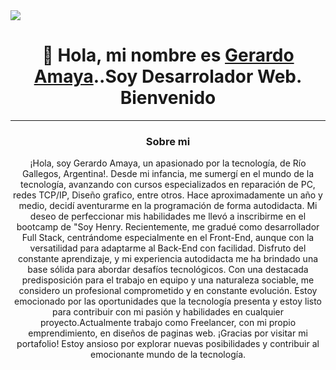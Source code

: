 <body backgroundcolor="blue">
<img src="https://res.cloudinary.com/ds6lr1r9k/image/upload/v1710722644/PRODUCTOS%20VARIOS/bpbgdms4bklu0fdfbh2w.gif"/>
<div align="center"> <h1 color="green">👋 Hola, mi nombre es <a  href="https://gerardoamaya.site/"  target="_blank">Gerardo Amaya</a>..Soy Desarrolador Web. Bienvenido</h1></div>
<hr/>

<div align="center"> <h3 color="blue">Sobre mi</h3>
<p>¡Hola, soy Gerardo Amaya, un apasionado por la tecnología, de Río Gallegos, Argentina!. Desde mi infancia, me sumergí en el mundo de la tecnología, avanzando con cursos especializados en reparación de PC, redes TCP/IP, Diseño grafico, entre otros. Hace aproximadamente un año y medio, decidí aventurarme en la programación de forma autodidacta. Mi deseo de perfeccionar mis habilidades me llevó a inscribirme en el bootcamp de "Soy Henry. Recientemente, me gradué como desarrollador Full Stack, centrándome especialmente en el Front-End, aunque con la versatilidad para adaptarme al Back-End con facilidad. Disfruto del constante aprendizaje, y mi experiencia autodidacta me ha brindado una base sólida para abordar desafíos tecnológicos. Con una destacada predisposición para el trabajo en equipo y una naturaleza sociable, me considero un profesional comprometido y en constante evolución. Estoy emocionado por las oportunidades que la tecnología presenta y estoy listo para contribuir con mi pasión y habilidades en cualquier proyecto.Actualmente trabajo como Freelancer, con mi propio emprendimiento, en diseños de paginas web. ¡Gracias por visitar mi portafolio! Estoy ansioso por explorar nuevas posibilidades y contribuir al emocionante mundo de la tecnología.</p>
  
</div>
</body>
